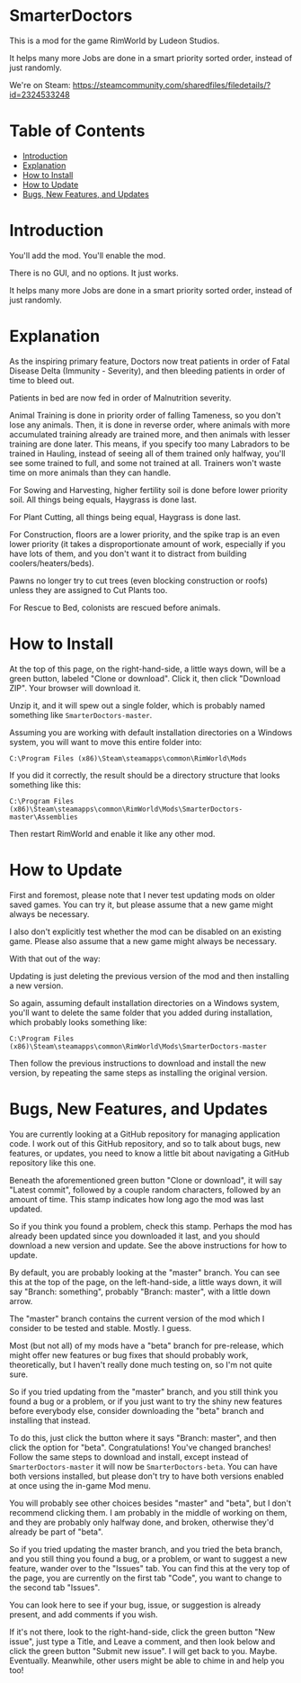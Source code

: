# SmarterDoctors

This is a mod for the game RimWorld by Ludeon Studios.

It helps many more Jobs are done in a smart priority sorted order, instead of just randomly.

We're on Steam: https://steamcommunity.com/sharedfiles/filedetails/?id=2324533248

# Table of Contents

* [Introduction](#introduction)
* [Explanation](#explanation)
* [How to Install](#how-to-install)
* [How to Update](#how-to-update)
* [Bugs, New Features, and Updates](#bugs-new-features-and-updates)

# Introduction

You'll add the mod. You'll enable the mod.

There is no GUI, and no options. It just works.

It helps many more Jobs are done in a smart priority sorted order, instead of just randomly.

# Explanation

As the inspiring primary feature, Doctors now treat patients in order of Fatal Disease Delta (Immunity - Severity), and then bleeding patients in order of time to bleed out.

Patients in bed are now fed in order of Malnutrition severity.

Animal Training is done in priority order of falling Tameness, so you don't lose any animals. Then, it is done in reverse order, where animals with more accumulated training already are trained more, and then animals with lesser training are done later. This means, if you specify too many Labradors to be trained in Hauling, instead of seeing all of them trained only halfway, you'll see some trained to full, and some not trained at all. Trainers won't waste time on more animals than they can handle.

For Sowing and Harvesting, higher fertility soil is done before lower priority soil. All things being equals, Haygrass is done last.

For Plant Cutting, all things being equal, Haygrass is done last.

For Construction, floors are a lower priority, and the spike trap is an even lower priority (it takes a disproportionate amount of work, especially if you have lots of them, and you don't want it to distract from building coolers/heaters/beds).

Pawns no longer try to cut trees (even blocking construction or roofs) unless they are assigned to Cut Plants too.

For Rescue to Bed, colonists are rescued before animals.

# How to Install

At the top of this page, on the right-hand-side, a little ways down, will be a green button, labeled "Clone or download". Click it, then click "Download ZIP". Your browser will download it.

Unzip it, and it will spew out a single folder, which is probably named something like `SmarterDoctors-master`.

Assuming you are working with default installation directories on a Windows system, you will want to move this entire folder into:

`C:\Program Files (x86)\Steam\steamapps\common\RimWorld\Mods`

If you did it correctly, the result should be a directory structure that looks something like this:

`C:\Program Files (x86)\Steam\steamapps\common\RimWorld\Mods\SmarterDoctors-master\Assemblies`

Then restart RimWorld and enable it like any other mod.

# How to Update

First and foremost, please note that I never test updating mods on older saved games. You can try it, but please assume that a new game might always be necessary.

I also don't explicitly test whether the mod can be disabled on an existing game. Please also assume that a new game might always be necessary.

With that out of the way:

Updating is just deleting the previous version of the mod and then installing a new version.

So again, assuming default installation directories on a Windows system, you'll want to delete the same folder that you added during installation, which probably looks something like:

`C:\Program Files (x86)\Steam\steamapps\common\RimWorld\Mods\SmarterDoctors-master`

Then follow the previous instructions to download and install the new version, by repeating the same steps as installing the original version.

# Bugs, New Features, and Updates

You are currently looking at a GitHub repository for managing application code. I work out of this GitHub repository, and so to talk about bugs, new features, or updates, you need to know a little bit about navigating a GitHub repository like this one.

Beneath the aforementioned green button "Clone or download", it will say "Latest commit", followed by a couple random characters, followed by an amount of time. This stamp indicates how long ago the mod was last updated.

So if you think you found a problem, check this stamp. Perhaps the mod has already been updated since you downloaded it last, and you should download a new version and update. See the above instructions for how to update.

By default, you are probably looking at the "master" branch. You can see this at the top of the page, on the left-hand-side, a little ways down, it will say "Branch: something", probably "Branch: master", with a little down arrow.

The "master" branch contains the current version of the mod which I consider to be tested and stable. Mostly. I guess.

Most (but not all) of my mods have a "beta" branch for pre-release, which might offer new features or bug fixes that should probably work, theoretically, but I haven't really done much testing on, so I'm not quite sure.

So if you tried updating from the "master" branch, and you still think you found a bug or a problem, or if you just want to try the shiny new features before everybody else, consider downloading the "beta" branch and installing that instead.

To do this, just click the button where it says "Branch: master", and then click the option for "beta". Congratulations! You've changed branches! Follow the same steps to download and install, except instead of `SmarterDoctors-master` it will now be `SmarterDoctors-beta`. You can have both versions installed, but please don't try to have both versions enabled at once using the in-game Mod menu.

You will probably see other choices besides "master" and "beta", but I don't recommend clicking them. I am probably in the middle of working on them, and they are probably only halfway done, and broken, otherwise they'd already be part of "beta".

So if you tried updating the master branch, and you tried the beta branch, and you still thing you found a bug, or a problem, or want to suggest a new feature, wander over to the "Issues" tab. You can find this at the very top of the page, you are currently on the first tab "Code", you want to change to the second tab "Issues".

You can look here to see if your bug, issue, or suggestion is already present, and add comments if you wish.

If it's not there, look to the right-hand-side, click the green button "New issue", just type a Title, and Leave a comment, and then look below and click the green button "Submit new issue". I will get back to you. Maybe. Eventually. Meanwhile, other users might be able to chime in and help you too!
